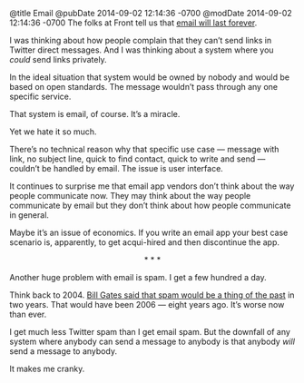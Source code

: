 @title Email
@pubDate 2014-09-02 12:14:36 -0700
@modDate 2014-09-02 12:14:36 -0700
The folks at Front tell us that <a href="http://blog.frontapp.com/email-will-last-forever/">email will last forever</a>.

I was thinking about how people complain that they can’t send links in Twitter direct messages. And I was thinking about a system where you *could* send links privately.

In the ideal situation that system would be owned by nobody and would be based on open standards. The message wouldn’t pass through any one specific service.

That system is email, of course. It’s a miracle.

Yet we hate it so much.

There’s no technical reason why that specific use case — message with link, no subject line, quick to find contact, quick to write and send — couldn’t be handled by email. The issue is user interface.

It continues to surprise me that email app vendors don’t think about the way people communicate now. They may think about the way people communicate by email but they don’t think about how people communicate in general.

Maybe it’s an issue of economics. If you write an email app your best case scenario is, apparently, to get acqui-hired and then discontinue the app.

<p style="text-align:center">* * *</p>

Another huge problem with email is spam. I get a few hundred a day.

Think back to 2004. <a href="http://news.bbc.co.uk/2/hi/business/3426367.stm">Bill Gates said that spam would be a thing of the past</a> in two years. That would have been 2006 — eight years ago. It’s worse now than ever.

I get much less Twitter spam than I get email spam. But the downfall of any system where anybody can send a message to anybody is that anybody *will* send a message to anybody.

It makes me cranky.
